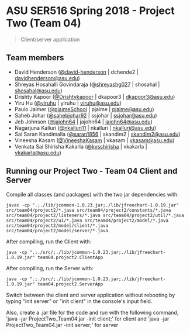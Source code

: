# ASU SER516 Spring 2018 - Project Two (Team 04)
> Client/server application

## Team members
>
- David Henderson ([@david-henderson](https://github.com/david-henderson) | dchende2 | davidhenderson@asu.edu)
- Shreyas Hosahalli Govindaraja ([@shreyashg027](https://github.com/shreyashg027) | shosahal | shosahal@asu.edu)
- Drishty Kapoor ([@Drishtykapoor](https://github.com/Drishtykapoor) | dkapoor3 | dkapoor3@asu.edu)
- Yiru Hu ([@yiruhu](https://github.com/yiruhu) | yiruhu | yiruhu@asu.edu)
- Paulo Jaimer ([@pjaimeSchool](https://github.com/pjaimeSchool) | pjaime | pjaime@asu.edu)
- Saheb Johar ([@sahebjohar92](https://github.com/sahebjohar92) | ssjohar | ssjohar@asu.edu)
- Jeb Johnson ([@jajohn64](https://github.com/jajohn64) | jajohn64 | jajohn64@asu.edu)
- Nagarjuna Kalluri ([@nkalluri11](https://github.com/nkalluri11) | nkalluri | nkalluri@asu.edu)
- Sai Saran Kandimalla ([@saran1856](https://github.com/saran1856) | skandim2 | skandim2@asu.edu)
- Vineesha Kasam ([@VineeshaKasam](https://github.com/VineeshaKasam) | vkasam | vkasam@asu.edu)
- Venkata Sai Shirisha Kakarla ([@kvsshirisha](https://github.com/kvsshirisha) | vkakarla | vkakarla@asu.edu)

## Running our Project Two - Team 04 Client and Server
Compile all classes (and packages) with the two jar dependencies with:
```
javac -cp ".;./lib/jcommon-1.0.23.jar;./lib/jfreechart-1.0.19.jar" src/team04/project2/*.java src/team04/project2/constants/*.java src/team04/project2/listeners/*.java src/team04/project2/util/*.java src/team04/project2/ui/*.java src/team04/project2/model/*.java src/team04/project2/model/client/*.java src/team04/project2/model/server/*.java
```

After compiling, run the Client with:
```
java -cp ".;./src/;./lib/jcommon-1.0.23.jar;./lib/jfreechart-1.0.19.jar" team04.project2.ClientApp
```

After compiling, run the Server with:
```
java -cp ".;./src/;./lib/jcommon-1.0.23.jar;./lib/jfreechart-1.0.19.jar" team04.project2.ServerApp
```

Switch between the client and server application without rebooting by typing "init server" or "init client" in the console's input field.

Also, create a .jar file for the code and run with the following command,
'java -jar ProjectTwo_Team04.jar -init  client;' for client and 'java -jar ProjectTwo_Team04.jar -init  server;' for server
